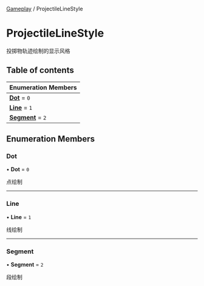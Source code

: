 [Gameplay](../groups/Core.Gameplay.md) / ProjectileLineStyle

# ProjectileLineStyle <Badge type="tip" text="Enumeration" /> <Score text="ProjectileLineStyle" />

投掷物轨迹绘制的显示风格

## Table of contents

| Enumeration Members |
| :-----|
| **[Dot](mw.ProjectileLineStyle.md#dot)** = ``0`` <br> |
| **[Line](mw.ProjectileLineStyle.md#line)** = ``1`` <br> |
| **[Segment](mw.ProjectileLineStyle.md#segment)** = ``2`` <br> |

## Enumeration Members

### Dot <Score text="Dot" /> 

• **Dot** = ``0``

点绘制

___

### Line <Score text="Line" /> 

• **Line** = ``1``

线绘制

___

### Segment <Score text="Segment" /> 

• **Segment** = ``2``

段绘制
